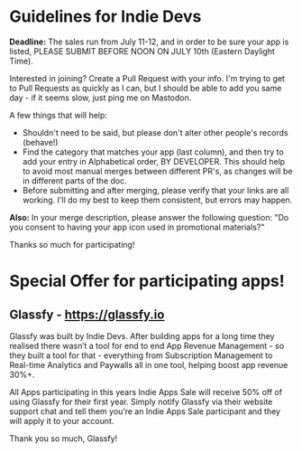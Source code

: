 # Guidelines for Indie Devs

**Deadline:** The sales run from July 11-12, and in order to be sure your app is listed, PLEASE SUBMIT BEFORE NOON ON JULY 10th (Eastern Daylight Time).

Interested in joining? Create a Pull Request with your info. I'm trying to get to Pull Requests as quickly as I can, but I should be able to add you same day - if it seems slow, just ping me on Mastodon.

A few things that will help:

- Shouldn't need to be said, but please don't alter other people's records (behave!)
- Find the category that matches your app (last column), and then try to add your entry in Alphabetical order, BY DEVELOPER. This should help to avoid most manual merges between different PR's, as changes will be in different parts of the doc.
- Before submitting and after merging, please verify that your links are all working. I'll do my best to keep them consistent, but errors may happen.

**Also:** In your merge description, please answer the following question: "Do you consent to having your app icon used in promotional materials?"

Thanks so much for participating!

# Special Offer for participating apps!

## Glassfy - https://glassfy.io

Glassfy was built by Indie Devs. After building apps for a long time they realised there wasn’t a tool for end to end App Revenue Management - so they built a tool for that - everything from Subscription Management to Real-time Analytics and Paywalls all in one tool, helping boost app revenue 30%+.

All Apps participating in this years Indie Apps Sale will receive 50% off of using Glassfy for their first year. Simply notify Glassfy via their website support chat and tell them you’re an Indie Apps Sale participant and they will apply it to your account.

Thank you so much, Glassfy!
